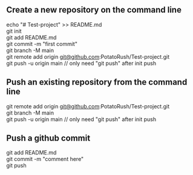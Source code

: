 ## Create a new repository on the command line  

echo "# Test-project" >> README.md  
git init  
git add README.md  
git commit -m "first commit"  
git branch -M main  
git remote add origin git@github.com:PotatoRush/Test-project.git  
git push -u origin main // only need "git push" after init push  


## Push an existing repository from the command line

git remote add origin git@github.com:PotatoRush/Test-project.git  
git branch -M main  
git push -u origin main // only need "git push" after init push  

## Push a github commit

git add README.md  
git commit -m "comment here"  
git push  